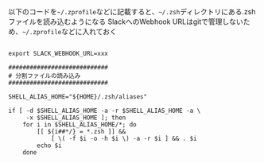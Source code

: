 以下のコードを`~/.zprofile`などに記載すると、`~/.zsh`ディレクトリにある.zshファイルを読み込むようになる
SlackへのWebhook URLはgitで管理しないため、`~/.zprofile`などに入れておく


```~/.zprofile

export SLACK_WEBHOOK_URL=xxx

############################
# 分割ファイルの読み込み
############################

SHELL_ALIAS_HOME="${HOME}/.zsh/aliases"

if [ -d $SHELL_ALIAS_HOME -a -r $SHELL_ALIAS_HOME -a \
     -x $SHELL_ALIAS_HOME ]; then
    for i in $SHELL_ALIAS_HOME/*; do
        [[ ${i##*/} = *.zsh ]] &&
            [ \( -f $i -o -h $i \) -a -r $i ] && . $i
        echo $i
    done
```
